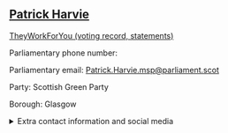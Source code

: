 ## <a href="https://www.parliament.scot/msps/current-and-previous-msps/patrick-harvie">Patrick Harvie</a>

<a href="https://www.theyworkforyou.com/mp/14006/patrick_harvie">TheyWorkForYou (voting record, statements)</a> 

Parliamentary phone number:  

Parliamentary email: Patrick.Harvie.msp@parliament.scot 

Party: Scottish Green Party 

Borough: Glasgow 

<details><summary>Extra contact information and social media</summary> 
<li>Parliamentary address: The Scottish Parliament, EH99 1SP, Edinburgh</li>
<li>Local office address: Glasgow Collective, 15 East Campbell Street, Glasgow, G1 5DT</li>
<li>Local office phone number:</li>
<li>Twitter: @patrickharvie</li>
<li>Facebook: https://www.facebook.com/PatrickHarvieMSP</li>
<li>Website:</li>
</details>